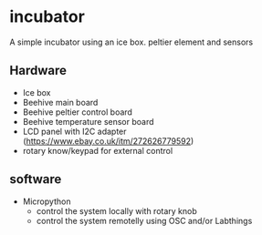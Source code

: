 # incubator
A simple incubator using an ice box. peltier element and sensors

## Hardware

- Ice box
- Beehive main board
- Beehive peltier control board
- Beehive temperature sensor board
- LCD panel with I2C adapter (https://www.ebay.co.uk/itm/272626779592)
- rotary know/keypad for external control

## software

- Micropython
  - control the system locally with rotary knob
  - control the system remotelly using OSC and/or Labthings

